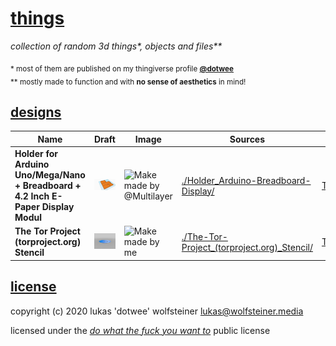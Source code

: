 # [things](https://www.thingiverse.com/dotwee)

_collection of random 3d things*, objects and files**_

<sub>* most of them are published on my thingiverse profile **[@dotwee](https://www.thingiverse.com/dotwee)**</sub>
</br>
<sub>** mostly made to function and with **no sense of aesthetics** in mind!</sub>

## [designs](https://www.thingiverse.com/dotwee/designs)

| Name | Draft | Image | Sources | Links |
|------|--------|--------|---------|-------|
| **Holder for Arduino Uno/Mega/Nano + Breadboard + 4.2 Inch E-Paper Display Modul** | ![Draft](./Holder_Arduino-Breadboard-Display/Holder_Arduino-Breadboard-Display.png) | ![Make made by @Multilayer](https://cdn.thingiverse.com/assets/33/56/b8/d2/fd/IMG_0198.JPG) | [./Holder_Arduino-Breadboard-Display/](./Holder_Arduino-Breadboard-Display/README.md) | [Thingiverse](https://www.thingiverse.com/thing:3826259) |
| **The Tor Project (torproject.org) Stencil** | ![Draft](./The-Tor-Project_(torproject.org)_Stencil/Draft-v2.png) | ![Make made by me](https://cdn.thingiverse.com/assets/d8/24/76/6d/53/IMG_1025.jpg) | [./The-Tor-Project_(torproject.org)_Stencil/](./The-Tor-Project_(torproject.org)_Stencil/README.md) | [Thingiverse](https://www.thingiverse.com/thing:4340110) |

## [license](./LICENSE)

copyright (c) 2020 lukas 'dotwee' wolfsteiner <lukas@wolfsteiner.media>

licensed under the [_do what the fuck you want to_](/LICENSE) public license
